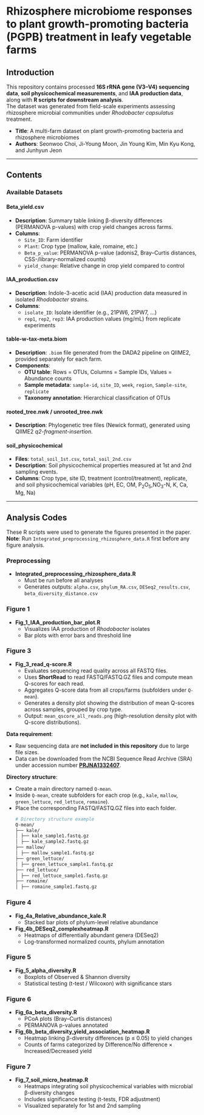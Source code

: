 # Rhizosphere microbiome responses to plant growth-promoting bacteria (PGPB) treatment in leafy vegetable farms

## Introduction
This repository contains processed **16S rRNA gene (V3–V4) sequencing data**, **soil physicochemical measurements**, and **IAA production data**, along with **R scripts for downstream analysis**.  
The dataset was generated from field-scale experiments assessing rhizosphere microbial communities under *Rhodobacter capsulatus* treatment.

- **Title**: A multi-farm dataset on plant growth-promoting bacteria and rhizosphere microbiomes 
- **Authors**: Seonwoo Choi, Ji-Young Moon, Jin Young Kim, Min Kyu Kong, and Junhyun Jeon  

---

## Contents

### Available Datasets

#### **Beta_yield.csv**
- **Description**: Summary table linking β-diversity differences (PERMANOVA p-values) with crop yield changes across farms.  
- **Columns**:  
  - `Site_ID`: Farm identifier  
  - `Plant`: Crop type (mallow, kale, romaine, etc.)  
  - `Beta_p_value`: PERMANOVA p-value (adonis2, Bray–Curtis distances, CSS-/library-normalized counts)  
  - `yield_change`: Relative change in crop yield compared to control  

#### **IAA_production.csv**
- **Description**: Indole-3-acetic acid (IAA) production data measured in isolated *Rhodobacter* strains.  
- **Columns**:  
  - `isolate_ID`: Isolate identifier (e.g., 21PW6, 21PW7, …)  
  - `rep1`, `rep2`, `rep3`: IAA production values (mg/mL) from replicate experiments  

#### **table-w-tax-meta.biom**
- **Description**: `.biom` file generated from the DADA2 pipeline on QIIME2, provided separately for each farm.  
- **Components**:  
  - **OTU table**: Rows = OTUs, Columns = Sample IDs, Values = Abundance counts  
  - **Sample metadata**: `sample-id`, `site_ID`, `week`, `region`, `Sample-site`, `replicate`  
  - **Taxonomy annotation**: Hierarchical classification of OTUs  

#### **rooted_tree.nwk / unrooted_tree.nwk**
- **Description**: Phylogenetic tree files (Newick format), generated using QIIME2 *q2-fragment-insertion*.  

#### **soil_physicochemical**  
- **Files**: `total_soil_1st.csv`, `total_soil_2nd.csv`  
- **Description**: Soil physicochemical properties measured at 1st and 2nd sampling events.  
- **Columns**: Crop type, site ID, treatment (control/treatment), replicate, and soil physicochemical variables (pH, EC, OM, P<sub>2</sub>O<sub>5</sub>,NO<sub>3</sub>-N, K, Ca, Mg, Na)

---

## Analysis Codes
These R scripts were used to generate the figures presented in the paper.  
**Note**: Run `Integrated_preprocessing_rhizosphere_data.R` first before any figure analysis.

### **Preprocessing**
- **Integrated_preprocessing_rhizosphere_data.R**  
  - Must be run before all analyses  
  - Generates outputs: `alpha.csv`, `phylum_RA.csv`, `DESeq2_results.csv`, `beta_diversity_distance.csv`  

### **Figure 1**
- **Fig_1_IAA_production_bar_plot.R**  
  - Visualizes IAA production of *Rhodobacter* isolates  
  - Bar plots with error bars and threshold line  

### **Figure 3**
- **Fig_3_read_q-score.R**  
  - Evaluates sequencing read quality across all FASTQ files.  
  - Uses **ShortRead** to read FASTQ/FASTQ.GZ files and compute mean Q-scores for each read.  
  - Aggregates Q-score data from all crops/farms (subfolders under `Q-mean`).  
  - Generates a density plot showing the distribution of mean Q-scores across samples, grouped by crop type.  
  - Output: `mean_qscore_all_reads.png` (high-resolution density plot with Q-score distributions).  

**Data requirement**:  
  - Raw sequencing data are **not included in this repository** due to large file sizes.  
  - Data can be downloaded from the NCBI Sequence Read Archive (SRA) under accession number **[PRJNA1332407](https://www.ncbi.nlm.nih.gov/sra/?term=PRJNA1332407)**.  

**Directory structure**:  
  - Create a main directory named `Q-mean`.  
  - Inside `Q-mean`, create subfolders for each crop (e.g., `kale`, `mallow`, `green_lettuce`, `red_lettuce`, `romaine`).  
  - Place the corresponding FASTQ/FASTQ.GZ files into each folder.
    ```bash
    # Directory structure example
    Q-mean/
    ├── kale/
    │ ├── kale_sample1.fastq.gz
    │ ├── kale_sample2.fastq.gz
    ├── mallow/
    │ ├── mallow_sample1.fastq.gz
    ├── green_lettuce/
    │ ├── green_lettuce_sample1.fastq.gz
    ├── red_lettuce/
    │ ├── red_lettuce_sample1.fastq.gz
    ├── romaine/
    │ ├── romaine_sample1.fastq.gz
    ```
### **Figure 4**
- **Fig_4a_Relative_abundance_kale.R**  
  - Stacked bar plots of phylum-level relative abundance  
- **Fig_4b_DESeq2_complexheatmap.R**  
  - Heatmaps of differentially abundant genera (DESeq2)  
  - Log-transformed normalized counts, phylum annotation  

### **Figure 5**
- **Fig_5_alpha_diversity.R**  
  - Boxplots of Observed & Shannon diversity  
  - Statistical testing (t-test / Wilcoxon) with significance stars  

### **Figure 6**
- **Fig_6a_beta_diversity.R**  
  - PCoA plots (Bray–Curtis distances)  
  - PERMANOVA p-values annotated  
- **Fig_6b_beta_diversity_yield_association_heatmap.R**  
  - Heatmap linking β-diversity differences (p ≤ 0.05) to yield changes  
  - Counts of farms categorized by Difference/No difference × Increased/Decreased yield  

### **Figure 7**
- **Fig_7_soil_micro_heatmap.R**  
  - Heatmaps integrating soil physicochemical variables with microbial β-diversity changes  
  - Includes significance testing (t-tests, FDR adjustment)  
  - Visualized separately for 1st and 2nd sampling  
